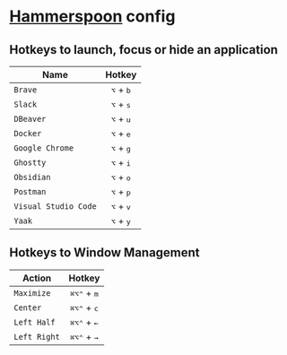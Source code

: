 # [Hammerspoon](http://www.hammerspoon.org/) config

## Hotkeys to launch, focus or hide an application

| Name                 |           Hotkey            |
| -------------------- | :-------------------------: |
| `Brave`              | <kbd>⌥</kbd> + <kbd>b</kbd> |
| `Slack`              | <kbd>⌥</kbd> + <kbd>s</kbd> |
| `DBeaver`            | <kbd>⌥</kbd> + <kbd>u</kbd> |
| `Docker`             | <kbd>⌥</kbd> + <kbd>e</kbd> |
| `Google Chrome`      | <kbd>⌥</kbd> + <kbd>g</kbd> |
| `Ghostty`            | <kbd>⌥</kbd> + <kbd>i</kbd> |
| `Obsidian`           | <kbd>⌥</kbd> + <kbd>o</kbd> |
| `Postman`            | <kbd>⌥</kbd> + <kbd>p</kbd> |
| `Visual Studio Code` | <kbd>⌥</kbd> + <kbd>v</kbd> |
| `Yaak`               | <kbd>⌥</kbd> + <kbd>y</kbd> |

## Hotkeys to Window Management

| Action       |                       Hotkey                        |
| ------------ | :-------------------------------------------------: |
| `Maximize`   | <kbd>⌘</kbd><kbd>⌥</kbd><kbd>⌃</kbd> + <kbd>m</kbd> |
| `Center`     | <kbd>⌘</kbd><kbd>⌥</kbd><kbd>⌃</kbd> + <kbd>c</kbd> |
| `Left Half`  | <kbd>⌘</kbd><kbd>⌥</kbd><kbd>⌃</kbd> + <kbd>←</kbd> |
| `Left Right` | <kbd>⌘</kbd><kbd>⌥</kbd><kbd>⌃</kbd> + <kbd>→</kbd> |
